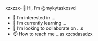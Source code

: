 xzxzzx- 👋 Hi, I’m @mykytaskosvd
- 👀 I’m interested in ...
- 🌱 I’m currently learning ...
- 💞️ I’m looking to collaborate on ...s
- 📫 How to reach me ...as
xzcsdasadzx
<!---zxc
mykytasko/mykytasko is a ✨ special ✨ repository because its `README.md` (this file) appears on your GitHub profile.
You can click the Preview link to taADFke a look at your changes.
--->
